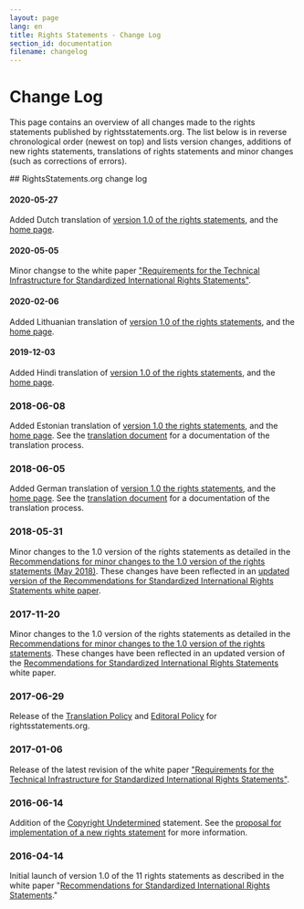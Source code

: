 ```yaml
---
layout: page
lang: en
title: Rights Statements - Change Log
section_id: documentation
filename: changelog
---
```

# Change Log

This page contains an overview of all changes made to the rights statements published by rightsstatements.org. The list below is in reverse chronological order (newest on top) and lists version changes, additions of new rights statements, translations of rights statements and minor changes (such as corrections of errors).

<div class="box">
## RightsStatements.org change log

#### 2020-05-27

Added Dutch translation of [version 1.0 of the rights statements]({{site.app_url}}/page/1.0/?language=nl), and the [home page]({{site.app_url}}/nl/).

#### 2020-05-05

Minor changse to the white paper ["Requirements for the Technical Infrastructure for Standardized International Rights Statements"](/files/170106requirements_for_the_technical_infrastructure_for_standardized_international_rights_statements_v1.2.pdf).

#### 2020-02-06

Added Lithuanian translation of [version 1.0 of the rights statements]({{site.app_url}}/page/1.0/?language=lt), and the [home page]({{site.app_url}}/lt/).

#### 2019-12-03

Added Hindi translation of [version 1.0 of the rights statements]({{site.app_url}}/page/1.0/?language=hi), and the [home page]({{site.app_url}}/hi/).

### 2018-06-08

Added Estonian translation of [version 1.0 the rights statements]({{site.app_url}}/page/1.0/?language=et), and the [home page]({{site.app_url}}/et/). See the [translation document](/files/180606RS_1.0_translation_EE_approved.pdf) for a documentation of the translation process.

### 2018-06-05

Added German translation of [version 1.0 the rights statements]({{site.app_url}}/page/1.0/?language=de), and the [home page]({{site.app_url}}/de/). See the [translation document](/files/180531RS_1.0_translation_DE_approved.pdf) for a documentation of the translation process.

### 2018-05-31

Minor changes to the 1.0 version of the rights statements as detailed in the [Recommendations for minor changes to the 1.0 version of the rights statements (May 2018)](/files/180524minor_changes_to_v1.0.pdf). These changes have been reflected in an [updated version of the Recommendations for Standardized International Rights Statements white paper](/files/180531recommendations_for_standardized_international_rights_statements_v1.2.2.pdf).

### 2017-11-20

Minor changes to the 1.0 version of the rights statements as detailed in the [Recommendations for minor changes to the 1.0 version of the rights statements](/files/170907recommendations_for_minor_update.pdf). These changes have been reflected in an updated version of the [Recommendations for Standardized International Rights Statements](/files/171116recommendations_for_standardized_international_rights_statements_v1.2.pdf) white paper.

### 2017-06-29

Release of the [Translation Policy](/en/documentation/translation-policy/) and [Editoral Policy](/en/documentation/editorial-policy) for rightsstatements.org.

### 2017-01-06

Release of the latest revision of the white paper ["Requirements for the Technical Infrastructure for Standardized International Rights Statements"](/files/170106requirements_for_the_technical_infrastructure_for_standardized_international_rights_statements_v1.2.pdf).

### 2016-06-14

Addition of the [Copyright Undetermined]({{site.app_url}}/vocab/UND/1.0/) statement. See the [proposal for implementation of a new rights statement](/files/160611proposal_for_implementation_UND.pdf) for more information.

### 2016-04-14

Initial launch of version 1.0 of the 11 rights statements as described in the white paper "[Recommendations for Standardized International Rights Statements](/files/160208recommendations_for_standardized_international_rights_statements_v1.1.pdf)."

</div>
